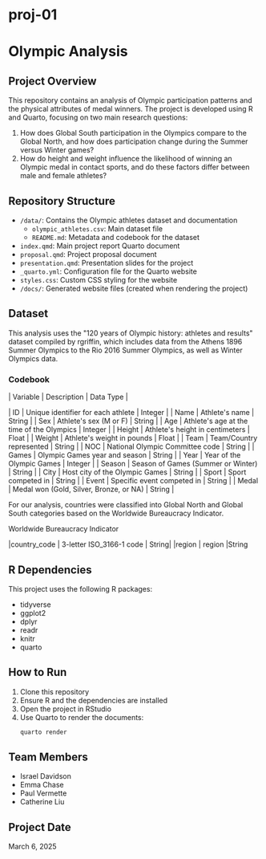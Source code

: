 # proj-01

# Olympic Analysis

## Project Overview

This repository contains an analysis of Olympic participation patterns and the physical attributes of medal winners. The project is developed using R and Quarto, focusing on two main research questions:

1. How does Global South participation in the Olympics compare to the Global North, and how does participation change during the Summer versus Winter games?
2. How do height and weight influence the likelihood of winning an Olympic medal in contact sports, and do these factors differ between male and female athletes?

## Repository Structure

- `/data/`: Contains the Olympic athletes dataset and documentation
  - `olympic_athletes.csv`: Main dataset file
  - `README.md`: Metadata and codebook for the dataset
- `index.qmd`: Main project report Quarto document
- `proposal.qmd`: Project proposal document
- `presentation.qmd`: Presentation slides for the project
- `_quarto.yml`: Configuration file for the Quarto website
- `styles.css`: Custom CSS styling for the website
- `/docs/`: Generated website files (created when rendering the project)

## Dataset

This analysis uses the "120 years of Olympic history: athletes and results" dataset compiled by rgriffin, which includes data from the Athens 1896 Summer Olympics to the Rio 2016 Summer Olympics, as well as Winter Olympics data.

### Codebook

| Variable | Description | Data Type |

| ID | Unique identifier for each athlete | Integer |
| Name | Athlete's name | String |
| Sex | Athlete's sex (M or F) | String |
| Age | Athlete's age at the time of the Olympics | Integer |
| Height | Athlete's height in centimeters | Float |
| Weight | Athlete's weight in pounds | Float |
| Team | Team/Country represented | String |
| NOC | National Olympic Committee code | String |
| Games | Olympic Games year and season | String |
| Year | Year of the Olympic Games | Integer |
| Season | Season of Games (Summer or Winter) | String |
| City | Host city of the Olympic Games | String |
| Sport | Sport competed in | String |
| Event | Specific event competed in | String |
| Medal | Medal won (Gold, Silver, Bronze, or NA) | String |

For our analysis, countries were classified into Global North and Global South categories based on the Worldwide Bureaucracy Indicator.

Worldwide Bureaucracy Indicator

|country_code | 3-letter ISO_3166-1 code 	| String|
|region | region |String 	

## R Dependencies

This project uses the following R packages:
- tidyverse
- ggplot2
- dplyr
- readr
- knitr
- quarto

## How to Run

1. Clone this repository
2. Ensure R and the dependencies are installed
3. Open the project in RStudio
4. Use Quarto to render the documents:
   ```r
   quarto render
   ```

## Team Members

- Israel Davidson
- Emma Chase
- Paul Vermette
- Catherine Liu

## Project Date

March 6, 2025